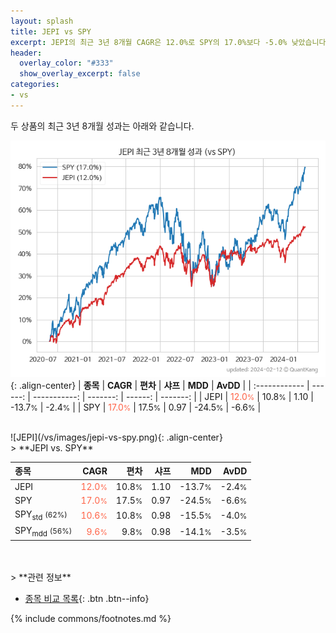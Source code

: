 ```yaml
---
layout: splash
title: JEPI vs SPY
excerpt: JEPI의 최근 3년 8개월 CAGR은 12.0%로 SPY의 17.0%보다 -5.0% 낮았습니다.
header:
  overlay_color: "#333"
  show_overlay_excerpt: false
categories:
- vs
---
```


두 상품의 최근 3년 8개월 성과는 아래와 같습니다.

![JEPI](/vs/images/jepi-vs-spy_dual.png){: .align-center}
| **종목** | **CAGR** | **편차** | **샤프** | **MDD** | **AvDD** |
| :------------ | ------: | -----------: | -------: | ------: | -------: |
| JEPI | <span style="color: tomato">12.0<small>%</small></span> | 10.8<small>%</small> | 1.10 | -13.7<small>%</small> | -2.4<small>%</small> |
| SPY | <span style="color: tomato">17.0<small>%</small></span> | 17.5<small>%</small> | 0.97 | -24.5<small>%</small> | -6.6<small>%</small> |

<!-- more -->

<br>
![JEPI](/vs/images/jepi-vs-spy.png){: .align-center}

<br>
> **JEPI vs. SPY**



| **종목** | **CAGR** | **편차** | **샤프** | **MDD** | **AvDD** |
| :------------ | ------: | -----------: | -------: | ------: | -------: |
| JEPI | <span style="color: tomato">12.0<small>%</small></span> | 10.8<small>%</small> | 1.10 | -13.7<small>%</small> | -2.4<small>%</small> |
| SPY | <span style="color: tomato">17.0<small>%</small></span> | 17.5<small>%</small> | 0.97 | -24.5<small>%</small> | -6.6<small>%</small> |
| SPY<sub>std</sub> <small>(62%)</small> | <span style="color: tomato">10.6<small>%</small></span> | 10.8<small>%</small> | 0.98 | -15.5<small>%</small> | -4.0<small>%</small> |
| SPY<sub>mdd</sub> <small>(56%)</small> | <span style="color: tomato">9.6<small>%</small></span> | 9.8<small>%</small> | 0.98 | -14.1<small>%</small> | -3.5<small>%</small> |

<br>

<br>
> **관련 정보**

- [종목 비교 목록](/vs/){: .btn .btn--info}

{% include commons/footnotes.md %}